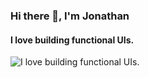 ### Hi there 👋, I'm Jonathan
#### I love building functional UIs.
![I love building functional UIs.](https://e0.pxfuel.com/wallpapers/691/707/desktop-wallpaper-morgan-codes-minimal-minimalist-code.jpg)


<!---
Excelsior2021/Excelsior2021 is a ✨ special ✨ repository because its `README.md` (this file) appears on your GitHub profile.
You can click the Preview link to take a look at your changes.
--->
